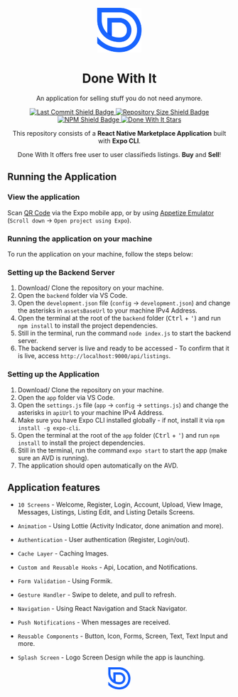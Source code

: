 <!-- Application Logo -->
<p align="center">
    <a href="https://expo.io/@nathanabela/donewithit">
        <img src="app/app/assets/logo.png" height="100" alt="Done With It Logo"/>
    </a>
    <h1 align="center"> Done With It </h1>
</p>

<!-- Application Description -->
<p align="center">
    An application for selling stuff you do not need anymore.
</p>

<!-- Shield GitHub Badges -->
<p align="center">
    <a href="https://github.com/nathan-abela/Done-With-It/commits/master">
        <img src="https://img.shields.io/github/last-commit/nathan-abela/Done-With-It" alt="Last Commit Shield Badge"/>
    </a>
    <a href="https://github.com/nathan-abela/Done-With-It/archive/master.zip">
        <img src="https://img.shields.io/github/repo-size/nathan-abela/Done-With-It" alt="Repository Size Shield Badge"/>
    </a>
    <a href="https://www.npmjs.com/package/npm">
        <img src="https://img.shields.io/npm/v/npm" alt="NPM Shield Badge"/>
    </a>
    <a href="https://github.com/nathan-abela/Done-With-It/stargazers">
        <img src="https://img.shields.io/github/stars/nathan-abela/Done-With-It?style=social" alt="Done With It Stars" >
    </a>
</p>

<!-- Repository Description -->
<p align="center">
    This repository consists of a <strong>React Native Marketplace Application</strong> built with <strong>Expo CLI</strong>.
</p>

<p align="center">
    Done With It offers free user to user classifieds listings. <strong>Buy</strong> and <strong>Sell</strong>!
</p>

## Running the Application

### View the application

Scan [QR Code](https://expo.io/@nathanabela/donewithit) via the Expo mobile app, or by using [Appetize Emulator](https://expo.io/appetize-simulator?url=https://expo.io/@nathanabela/donewithit) (`Scroll down` &#8594; `Open project using Expo`).

### Running the application on your machine

To run the application on your machine, follow the steps below:

### Setting up the Backend Server

  1. Download/ Clone the repository on your machine.
  2. Open the `backend` folder via VS Code.
  3. Open the `development.json` file (`config` &#8594; `development.json`) and change the asterisks in `assetsBaseUrl` to your machine IPv4 Address.
  4. Open the terminal at the root of the `backend` folder (<kbd>Ctrl</kbd> + <kbd>'</kbd>) and run `npm install` to install the project dependencies.
  5. Still in the terminal, run the command `node index.js` to start the backend server.
  6. The backend server is live and ready to be accessed - To confirm that it is live, access `http://localhost:9000/api/listings`.

### Setting up the Application

  1. Download/ Clone the repository on your machine.
  2. Open the `app` folder via VS Code.
  3. Open the `settings.js` file (`app` &#8594; `config` &#8594; `settings.js`) and change the asterisks in `apiUrl` to your machine IPv4 Address.
  4. Make sure you have Expo CLI installed globally - if not, install it via `npm install -g expo-cli`.
  5. Open the terminal at the root of the `app` folder (<kbd>Ctrl</kbd> + <kbd>'</kbd>) and run `npm install` to install the project dependencies.
  6. Still in the terminal, run the command `expo start` to start the app (make sure an AVD is running).
  7. The application should open automatically on the AVD.

## Application features

* `10 Screens` - Welcome, Register, Login, Account, Upload, View Image, Messages, Listings, Listing Edit, and Listing Details Screens.

* `Animation` - Using Lottie (Activity Indicator, done animation and more).

* `Authentication` - User authentication (Register, Login/out).

* `Cache Layer` - Caching Images.

* `Custom and Reusable Hooks` - Api, Location, and Notifications.

* `Form Validation` - Using Formik.

* `Gesture Handler` - Swipe to delete, and pull to refresh.

* `Navigation` - Using React Navigation and Stack Navigator.

* `Push Notifications` - When messages are received.

* `Reusable Components` - Button, Icon, Forms, Screen, Text, Text Input and more.

* `Splash Screen` - Logo Screen Design while the app is launching.

<p align="center">
    <a href="https://expo.io/@nathanabela/donewithit">
        <img src="app/app/assets/logo.png" height="50" alt="Done With It Logo"/>
    </a>
</p>
